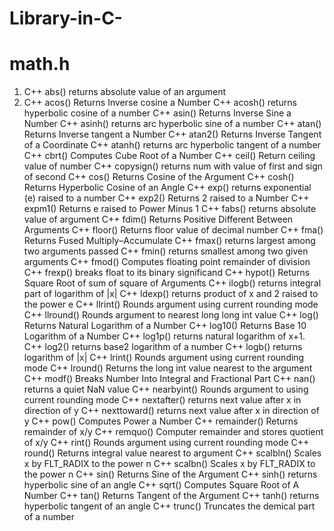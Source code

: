 # Library-in-C-
# math.h
1. C++ abs() 	returns absolute value of an argument
2. C++ acos() 	Returns Inverse cosine a Number
C++ acosh() 	returns hyperbolic cosine of a number
C++ asin() 	Returns Inverse Sine a Number
C++ asinh() 	returns arc hyperbolic sine of a number
C++ atan() 	Returns Inverse tangent a Number
C++ atan2() 	Returns Inverse Tangent of a Coordinate
C++ atanh() 	returns arc hyperbolic tangent of a number
C++ cbrt() 	Computes Cube Root of a Number
C++ ceil() 	Return ceiling value of number
C++ copysign() 	returns num with value of first and sign of second
C++ cos() 	Returns Cosine of the Argument
C++ cosh() 	Returns Hyperbolic Cosine of an Angle
C++ exp() 	returns exponential (e) raised to a number
C++ exp2() 	Returns 2 raised to a Number
C++ expm1() 	Returns e raised to Power Minus 1
C++ fabs() 	returns absolute value of argument
C++ fdim() 	Returns Positive Different Between Arguments
C++ floor() 	Returns floor value of decimal number
C++ fma() 	Returns Fused Multiply–Accumulate
C++ fmax() 	returns largest among two arguments passed
C++ fmin() 	returns smallest among two given arguments
C++ fmod() 	Computes floating point remainder of division
C++ frexp() 	breaks float to its binary significand
C++ hypot() 	Returns Square Root of sum of square of Arguments
C++ ilogb() 	returns integral part of logarithm of |x|
C++ ldexp() 	returns product of x and 2 raised to the power e
C++ llrint() 	Rounds argument using current rounding mode
C++ llround() 	Rounds argument to nearest long long int value
C++ log() 	Returns Natural Logarithm of a Number
C++ log10() 	Returns Base 10 Logarithm of a Number
C++ log1p() 	returns natural logarithm of x+1.
C++ log2() 	returns base2 logarithm of a number
C++ logb() 	returns logarithm of |x|
C++ lrint() 	Rounds argument using current rounding mode
C++ lround() 	Returns the long int value nearest to the argument
C++ modf() 	Breaks Number Into Integral and Fractional Part
C++ nan() 	returns a quiet NaN value
C++ nearbyint() 	Rounds argument to using current rounding mode
C++ nextafter() 	returns next value after x in direction of y
C++ nexttoward() 	returns next value after x in direction of y
C++ pow() 	Computes Power a Number
C++ remainder() 	Returns remainder of x/y
C++ remquo() 	Computer remainder and stores quotient of x/y
C++ rint() 	Rounds argument using current rounding mode
C++ round() 	Returns integral value nearest to argument
C++ scalbln() 	Scales x by FLT_RADIX to the power n
C++ scalbn() 	Scales x by FLT_RADIX to the power n
C++ sin() 	Returns Sine of the Argument
C++ sinh() 	returns hyperbolic sine of an angle
C++ sqrt() 	Computes Square Root of A Number
C++ tan() 	Returns Tangent of the Argument
C++ tanh() 	returns hyperbolic tangent of an angle
C++ trunc() 	Truncates the demical part of a number 
